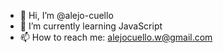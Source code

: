 - 👋 Hi, I’m @alejo-cuello
- 🌱 I’m currently learning JavaScript
- 📫 How to reach me: alejocuello.w@gmail.com
